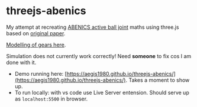 # threejs-abenics

My attempt at recreating [ABENICS active ball joint](https://www.youtube.com/watch?v=AHUv9Zda_48) maths using three.js based on [original paper](https://www.researchgate.net/figure/Prototype-of-a-new-active-ball-joint-mechanism-ABENICS_fig1_351357682).

[Modelling of gears here](https://www.floatingintheclouds.com/series/ball-joint/).

Simulation does not currently work correctly! Need **someone** to fix cos I am done with it.

* Demo running here: [https://aegis1980.github.io/threejs-abenics/](https://aegis1980.github.io/threejs-abenics/). Takes a moment to show up.
* To run locally: with vs code use Live Server entension. Should serve up as `localhost:5500` in browser.
